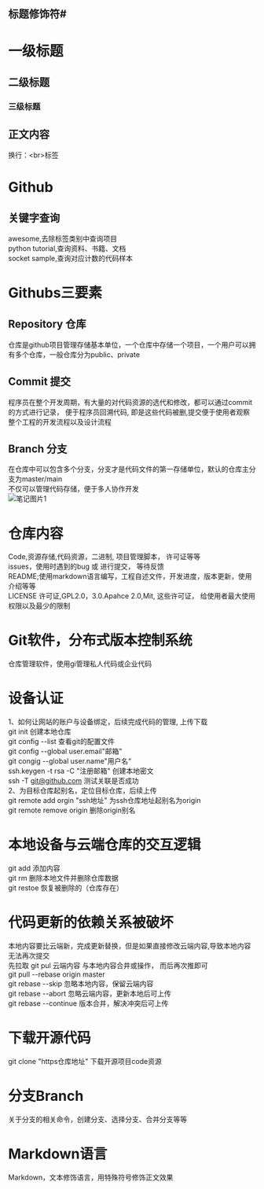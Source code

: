 ## 标题修饰符\#

# 一级标题
## 二级标题
### 三级标题

## 正文内容
   换行：\<br\>标签

# Github 
## 关键字查询
awesome,去除标签类别中查询项目<br>
python tutorial,查询资料、书籍、文档<br>
socket sample,查询对应计数的代码样本<br>
# Githubs三要素
## Repository 仓库
仓库是github项目管理存储基本单位，一个仓库中存储一个项目，一个用户可以拥有多个仓库，一般仓库分为public、private
## Commit 提交
程序员在整个开发周期，有大量的对代码资源的选代和修改，都可以通过commit的方式进行记录， 便于程序员回溯代码, 即是这些代码被删,提交便于使用者观察整个工程的开发流程以及设计流程
## Branch 分支
在仓库中可以包含多个分支，分支才是代码文件的第一存储单位，默认的仓库主分支为master/main<br>
不仅可以管理代码存储，便于多人协作开发<br>
![笔记图片1](https://postimg.cc/zVr2QLvT)

# 仓库内容
Code,资源存储,代码资源，二进制, 项目管理脚本， 许可证等等<br>
issues，使用时遇到的bug 或 进行提交， 等待反馈<br>
README;使用markdown语言编写，工程自述文件，开发进度，版本更新，使用介绍等等<br>
LICENSE 许可证,GPL2.0，3.0.Apahce 2.0,Mit, 这些许可证， 给使用者最大使用权限以及最少的限制<br>
# Git软件，分布式版本控制系统
仓库管理软件，使用gi管理私人代码或企业代码<br>

# 设备认证
1、如何让网站的账户与设备绑定，后续完成代码的管理, 上传下载<br>
git init   创建本地仓库<br>
git config --list   查看git的配置文件<br>
git config --global user.email"邮箱"<br>
git congig --global user.name"用户名“<br>
ssh.keygen -t rsa -C "注册邮箱"   创建本地密文<br>
ssh -T git@github.com   测试关联是否成功<br>
2、为目标仓库起别名，定位目标仓库，后续上传<br>
git remote add orgin "ssh地址"   为ssh仓库地址起别名为origin<br>
git remote remove origin   删除origin别名<br>
# 本地设备与云端仓库的交互逻辑
git add       添加内容<br>
git rm        删除本地文件并删除仓库数据<br>
git restoe    恢复被删除的（仓库存在）<br>

# 代码更新的依赖关系被破坏
本地内容要比云端新，完成更新替换，但是如果直接修改云端内容,导致本地内容无法再次提交<br>
先拉取 git pul 云端内容 与本地内容合井或操作， 而后再次推即可<br>
git pull --rebase origin master<br>
git rebase --skip   忽略本地内容，保留云端内容<br>
git rebase --abort  忽略云端内容，更新本地后可上传<br>
git rebase --continue  版本合并，解决冲突后可上传<br>
# 下载开源代码
git clone "https仓库地址"   下载开源项目code资源<br>
# 分支Branch
关于分支的相关命令，创建分支、选择分支、合并分支等等<br>
# Markdown语言
Markdown，文本修饰语言，用特殊符号修饰正文效果




